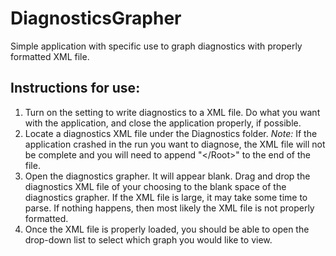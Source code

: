 # DiagnosticsGrapher

Simple application with specific use to graph diagnostics with properly formatted XML file.

Instructions for use:
----
1. Turn on the setting to write diagnostics to a XML file. Do what you want with the application, and close the application properly, if possible. 
2. Locate a diagnostics XML file under the Diagnostics folder. *Note:* If the application crashed in the run you want to diagnose, the XML file will not be complete and you will need to append "\</Root>" to the end of the file.
3. Open the diagnostics grapher. It will appear blank. Drag and drop the diagnostics XML file of your choosing to the blank space of the diagnostics grapher. If the XML file is large, it may take some time to parse. If nothing happens, then most likely the XML file is not properly formatted. 
4. Once the XML file is properly loaded, you should be able to open the drop-down list to select which graph you would like to view. 
